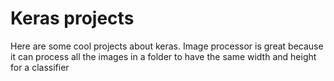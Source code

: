 # Keras projects
Here are some cool projects about keras. Image processor is great because it can process all the images in a folder to have the same width and height for a classifier
